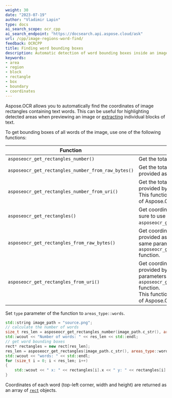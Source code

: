 ```yaml
---
weight: 30
date: "2023-07-19"
author: "Vladimir Lapin"
type: docs
ai_search_scope: ocr_cpp
ai_search_endpoint: "https://docsearch.api.aspose.cloud/ask"
url: /cpp/image-regions-word-find/
feedback: OCRCPP
title: Finding word bounding boxes
description: Automatic detection of word bounding boxes inside an image.
keywords:
- area
- region
- block
- rectangle
- box
- boundary
- coordinates
---
```


Aspose.OCR allows you to automatically find the coordinates of image rectangles containing text words. This can be useful for highlighting detected areas when previewing an image or [extracting](/ocr/cpp/image-regions-extract/) individual blocks of text.

To get bounding boxes of all words of the image, use one of the following functions:

Function | Description
-------- | -----------
`asposeocr_get_rectangles_number()` | Get the total number of paragraphs in the image.
`asposeocr_get_rectangles_number_from_raw_bytes()` | Get the total number of paragraphs in the image provided as an array of pixels.
`asposeocr_get_rectangles_number_from_uri()` | Get the total number of paragraphs in the image provided by URI.<br />This function is not supported in the Linux version of Aspose.OCR for C++.
`asposeocr_get_rectangles()` | Get coordinates of all paragraph in the image. Make sure to use the same parameters as in `asposeocr_get_rectangles_number()` function.
`asposeocr_get_rectangles_from_raw_bytes()` | Get coordinates of all paragraph in the image provided as an array of pixels. Make sure to use the same parameters as in `asposeocr_get_rectangles_number_from_raw_bytes()` function.
`asposeocr_get_rectangles_from_uri()` | Get coordinates of all paragraph in the image provided by URI. Make sure to use the same parameters as in `asposeocr_get_rectangles_number_from_uri()` function.<br />This function is not supported in the Linux version of Aspose.OCR for C++.

Set `type` parameter of the function to `areas_type::words`.

```cpp
std::string image_path = "source.png";
// calculate the number of words
size_t res_len = asposeocr_get_rectangles_number(image_path.c_str(), areas_type::words, false);
std::wcout << "Number of words: " << res_len << std::endl;
// get word bounding boxes
rect* rectangles = new rect[res_len];
res_len = asposeocr_get_rectangles(image_path.c_str(), areas_type::words, false, rectangles, res_len);
std::wcout << "words: " << std::endl;
for (size_t i = 0; i < res_len; i++)
{
	std::wcout << " x: " << rectangles[i].x << " y: " << rectangles[i].y << " width: " << rectangles[i].width << " height: " << rectangles[i].height << std::endl;
}
```

Coordinates of each word (top-left corner, width and height) are returned as an array of [`rect`](https://reference.aspose.com/ocr/cpp/structrect/) objects.

